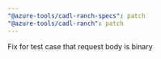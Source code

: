```yaml
---
"@azure-tools/cadl-ranch-specs": patch
"@azure-tools/cadl-ranch": patch
---
```


Fix for test case that request body is binary
